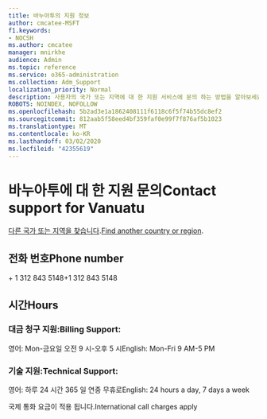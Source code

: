 ```yaml
---
title: 바누아투의 지원 정보
author: cmcatee-MSFT
f1.keywords:
- NOCSH
ms.author: cmcatee
manager: mnirkhe
audience: Admin
ms.topic: reference
ms.service: o365-administration
ms.collection: Adm_Support
localization_priority: Normal
description: 사용자의 국가 또는 지역에 대 한 지원 서비스에 문의 하는 방법을 알아보세요.
ROBOTS: NOINDEX, NOFOLLOW
ms.openlocfilehash: 5b2ad3e1a1862408111f6118c6f5f74b55dc8ef2
ms.sourcegitcommit: 812aab5f58eed4bf359faf0e99f7f876af5b1023
ms.translationtype: MT
ms.contentlocale: ko-KR
ms.lasthandoff: 03/02/2020
ms.locfileid: "42355619"
---
```

# <a name="contact-support-for-vanuatu"></a><span data-ttu-id="f2788-103">바누아투에 대 한 지원 문의</span><span class="sxs-lookup"><span data-stu-id="f2788-103">Contact support for Vanuatu</span></span>

<span data-ttu-id="f2788-104">[다른 국가 또는 지역을 찾습니다](../contact-support-for-business-products.md).</span><span class="sxs-lookup"><span data-stu-id="f2788-104">[Find another country or region](../contact-support-for-business-products.md).</span></span>

## <a name="phone-number"></a><span data-ttu-id="f2788-105">전화 번호</span><span class="sxs-lookup"><span data-stu-id="f2788-105">Phone number</span></span>
<span data-ttu-id="f2788-106">+ 1 312 843 5148</span><span class="sxs-lookup"><span data-stu-id="f2788-106">+1 312 843 5148</span></span>

## <a name="hours"></a><span data-ttu-id="f2788-107">시간</span><span class="sxs-lookup"><span data-stu-id="f2788-107">Hours</span></span>
### <a name="billing-support"></a><span data-ttu-id="f2788-108">대금 청구 지원:</span><span class="sxs-lookup"><span data-stu-id="f2788-108">Billing Support:</span></span>

<span data-ttu-id="f2788-109">영어: Mon-금요일 오전 9 시-오후 5 시</span><span class="sxs-lookup"><span data-stu-id="f2788-109">English: Mon-Fri 9 AM-5 PM</span></span>

### <a name="technical-support"></a><span data-ttu-id="f2788-110">기술 지원:</span><span class="sxs-lookup"><span data-stu-id="f2788-110">Technical Support:</span></span>

<span data-ttu-id="f2788-111">영어: 하루 24 시간 365 일 연중 무휴로</span><span class="sxs-lookup"><span data-stu-id="f2788-111">English: 24 hours a day, 7 days a week</span></span>

<span data-ttu-id="f2788-112">국제 통화 요금이 적용 됩니다.</span><span class="sxs-lookup"><span data-stu-id="f2788-112">International call charges apply</span></span>
